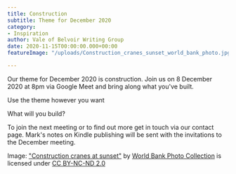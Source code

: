 ```yaml
---
title: Construction
subtitle: Theme for December 2020
category:
- Inspiration
author: Vale of Belvoir Writing Group
date: 2020-11-15T00:00:00.000+00:00
featureImage: "/uploads/Construction_cranes_sunset_world_bank_photo.jpg"

---
```

Our theme for December 2020 is construction. Join us on 8 December 2020 at 8pm via Google Meet and bring along what you've built.

Use the theme however you want

What will you build?

To join the next meeting or to find out more get in touch via our contact page. Mark's notes on Kindle publishing will be sent with the invitations to the December meeting.

Image: ["Construction cranes at sunset"](https://www.flickr.com/photos/10816734@N03/2348401144) by [World Bank Photo Collection](https://www.flickr.com/photos/10816734@N03) is licensed under [CC BY-NC-ND 2.0](https://creativecommons.org/licenses/by-nc-nd/2.0/?ref=ccsearch&atype=rich)